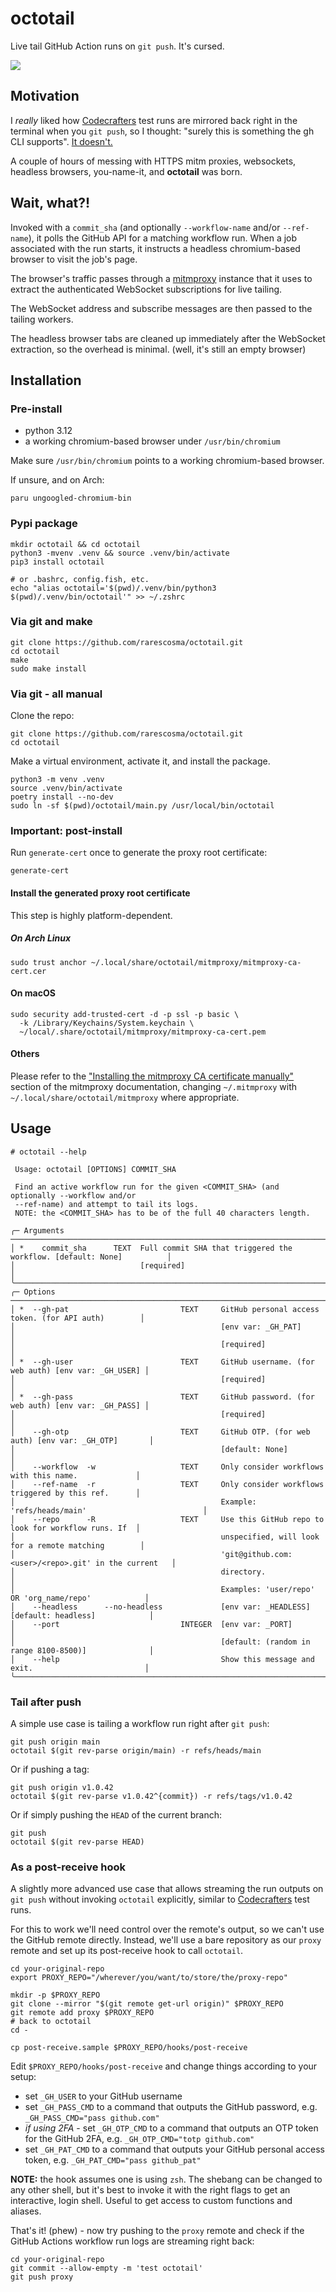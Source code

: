 # octotail

Live tail GitHub Action runs on `git push`. It's cursed.

![](https://raw.githubusercontent.com/rarescosma/octotail/a9c662e5f669c22c591d93c32cdeca68e1a05aec/var/demo.gif)

## Motivation

I *really* liked how [Codecrafters][] test runs are mirrored back right in the 
terminal when you `git push`, so I thought: "surely this is something the gh
CLI supports". [It doesn't.](https://github.com/cli/cli/issues/3484)

A couple of hours of messing with HTTPS mitm proxies, websockets, headless
browsers, you-name-it, and __octotail__ was born.

## Wait, what?!

Invoked with a `commit_sha` (and optionally `--workflow-name` 
and/or `--ref-name`), it polls the GitHub API for a matching workflow run. 
When a job associated with the run starts, it instructs a headless 
chromium-based browser to visit the job's page.

The browser's traffic passes through a [mitmproxy][] instance that it uses 
to extract the authenticated WebSocket subscriptions for live tailing.

The WebSocket address and subscribe messages are then passed to the tailing 
workers.

The headless browser tabs are cleaned up immediately after the WebSocket
extraction, so the overhead is minimal. (well, it's still an empty browser)

## Installation

### Pre-install

- python 3.12
- a working chromium-based browser under `/usr/bin/chromium`

Make sure `/usr/bin/chromium` points to a working chromium-based browser.

If unsure, and on Arch:

```shell
paru ungoogled-chromium-bin
```

### Pypi package

```shell
mkdir octotail && cd octotail
python3 -mvenv .venv && source .venv/bin/activate
pip3 install octotail

# or .bashrc, config.fish, etc.
echo "alias octotail='$(pwd)/.venv/bin/python3 $(pwd)/.venv/bin/octotail'" >> ~/.zshrc
```

### Via git and make

```shell
git clone https://github.com/rarescosma/octotail.git
cd octotail
make
sudo make install
```

### Via git - all manual

Clone the repo:

```shell
git clone https://github.com/rarescosma/octotail.git
cd octotail
```

Make a virtual environment, activate it, and install the package.

```shell
python3 -m venv .venv
source .venv/bin/activate
poetry install --no-dev
sudo ln -sf $(pwd)/octotail/main.py /usr/local/bin/octotail
```

### __Important:__ post-install

Run `generate-cert` once to generate the proxy root certificate:

```shell
generate-cert
```

#### Install the generated proxy root certificate

This step is highly platform-dependent.

##### On Arch Linux

```shell
sudo trust anchor ~/.local/share/octotail/mitmproxy/mitmproxy-ca-cert.cer
```

#### On macOS

```shell
sudo security add-trusted-cert -d -p ssl -p basic \
  -k /Library/Keychains/System.keychain \
  ~/local/.share/octotail/mitmproxy/mitmproxy-ca-cert.pem
```

#### Others

Please refer to the ["Installing the mitmproxy CA certificate manually"][]
section of the mitmproxy documentation, changing `~/.mitmproxy` with 
`~/.local/share/octotail/mitmproxy` where appropriate.

## Usage

```
# octotail --help

 Usage: octotail [OPTIONS] COMMIT_SHA

 Find an active workflow run for the given <COMMIT_SHA> (and optionally --workflow and/or
 --ref-name) and attempt to tail its logs.
 NOTE: the <COMMIT_SHA> has to be of the full 40 characters length.

╭─ Arguments ──────────────────────────────────────────────────────────────────────────────────────╮
│ *    commit_sha      TEXT  Full commit SHA that triggered the workflow. [default: None]          │
│                            [required]                                                            │
╰──────────────────────────────────────────────────────────────────────────────────────────────────╯
╭─ Options ────────────────────────────────────────────────────────────────────────────────────────╮
│ *  --gh-pat                         TEXT     GitHub personal access token. (for API auth)        │
│                                              [env var: _GH_PAT]                                  │
│                                              [required]                                          │
│ *  --gh-user                        TEXT     GitHub username. (for web auth) [env var: _GH_USER] │
│                                              [required]                                          │
│ *  --gh-pass                        TEXT     GitHub password. (for web auth) [env var: _GH_PASS] │
│                                              [required]                                          │
│    --gh-otp                         TEXT     GitHub OTP. (for web auth) [env var: _GH_OTP]       │
│                                              [default: None]                                     │
│    --workflow  -w                   TEXT     Only consider workflows with this name.             │
│    --ref-name  -r                   TEXT     Only consider workflows triggered by this ref.      │
│                                              Example: 'refs/heads/main'                          │
│    --repo      -R                   TEXT     Use this GitHub repo to look for workflow runs. If  │
│                                              unspecified, will look for a remote matching        │
│                                              'git@github.com:<user>/<repo>.git' in the current   │
│                                              directory.                                          │
│                                              Examples: 'user/repo' OR 'org_name/repo'            │
│    --headless      --no-headless             [env var: _HEADLESS] [default: headless]            │
│    --port                           INTEGER  [env var: _PORT]                                    │
│                                              [default: (random in range 8100-8500)]              │
│    --help                                    Show this message and exit.                         │
╰──────────────────────────────────────────────────────────────────────────────────────────────────╯
```

### Tail after push

A simple use case is tailing a workflow run right after `git push`:

```shell
git push origin main
octotail $(git rev-parse origin/main) -r refs/heads/main
```

Or if pushing a tag:

```shell
git push origin v1.0.42
octotail $(git rev-parse v1.0.42^{commit}) -r refs/tags/v1.0.42
```

Or if simply pushing the `HEAD` of the current branch:

```shell
git push
octotail $(git rev-parse HEAD)
```

### As a post-receive hook

A slightly more advanced use case that allows streaming the run outputs on
`git push` without invoking `octotail` explicitly, similar to [Codecrafters][]
test runs.

For this to work we'll need control over the remote's output, so we can't use
the GitHub remote directly. Instead, we'll use a bare repository as our `proxy`
remote and set up its post-receive hook to call `octotail`.

```shell
cd your-original-repo
export PROXY_REPO="/wherever/you/want/to/store/the/proxy-repo"

mkdir -p $PROXY_REPO
git clone --mirror "$(git remote get-url origin)" $PROXY_REPO
git remote add proxy $PROXY_REPO
# back to octotail
cd -

cp post-receive.sample $PROXY_REPO/hooks/post-receive
```

Edit `$PROXY_REPO/hooks/post-receive` and change things according to 
your setup:

- set `_GH_USER` to your GitHub username
- set `_GH_PASS_CMD` to a command that outputs the GitHub password, e.g. 
  `_GH_PASS_CMD="pass github.com"`
- _if using 2FA_ - set `_GH_OTP_CMD` to a command that outputs an OTP token 
  for the GitHub 2FA, e.g. `_GH_OTP_CMD="totp github.com"`
- set `_GH_PAT_CMD` to a command that outputs your GitHub personal access token,
  e.g. `_GH_PAT_CMD="pass github_pat"`

**NOTE:** the hook assumes one is using `zsh`. The shebang can be changed to 
any other shell, but it's best to invoke it with the right flags to get an 
interactive, login shell. Useful to get access to custom functions and aliases.

That's it! (phew) - now try pushing to the `proxy` remote and check
if the GitHub Actions workflow run logs are streaming right back:

```shell
cd your-original-repo
git commit --allow-empty -m 'test octotail'
git push proxy
```

[Codecrafters]: https://codecrafters.io/
[mitmproxy]: https://mitmproxy.org/
[uv & uvx]: https://github.com/astral-sh/uv
["Installing the mitmproxy CA certificate manually"]: https://docs.mitmproxy.org/stable/concepts-certificates/#installing-the-mitmproxy-ca-certificate-manually

